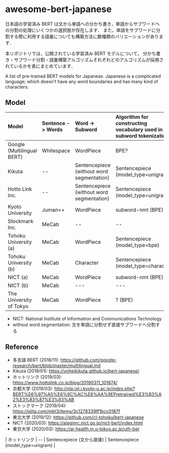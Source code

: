 # awesome-bert-japanese

日本語の学習済み BERT は文から単語への分かち書き，単語からサブワードへの分割の処理にいくつかの選択肢が存在します．
また，単語をサブワードに分割する際に利用する語彙についても構築方法に数種類のバリエーションがあります．

本リポジトリでは，公開されている学習済み BERT モデルについて，
分かち書き・サブワード分割・語彙構築アルゴリズムそれぞれどのアルゴリズムが採用されているかを表にまとめています．

A list of pre-trained BERT models for Japanese.
Japanese is a complicated language; which doesn't have any word boundaries and has many kind of characters.


## Model


| Model                      | Sentence -> Words | Word -> Subword                           | Algorithm for constructing vocabulary used in subword tokenization     |
| :------------------------- | :---------------- | :---------------------------------------- | :--------------------------------------------------------------------- |
| Google (Multilingual BERT) | Whitespace        | WordPiece                                 | BPE?                                                                   |
| Kikuta                     | --                | Sentencepiece (without word segmentation) | Sentencepiece (model_type=unigram)                                     |
| Hotto Link Inc.            | --                | Sentencepiece (without word segmentation) | Sentencepiece (model_type=unigram)                                     |
| Kyoto University           | Juman++           | WordPiece                                 | subword-nmt (BPE)                                                      |
| Stockmark Inc.             | MeCab             | --                                        | --                                                                     |
| Tohoku University (a)      | MeCab             | WordPiece                                 | Sentencepiece (model_type=bpe)                                         |
| Tohoku University (b)      | MeCab             | Character                                 | Sentencepiece (model_type=character)                                   |
| NICT (a)                   | MeCab             | WordPiece                                 | subword-nmt (BPE)                                                      |
| NICT (b)                   | MeCab             | ---                                       | ---                                                                    |
| The University of Tokyo    | MeCab             | WordPiece                                 | ? (BPE)                                                                |

* NICT: National Institute of Information and Communications Technology
* without word segmentation: 文を単語に分割せず直接サブワードへ分割する


## Reference

- 多言語 BERT (2018/11): https://github.com/google-research/bert/blob/master/multilingual.md
- Kikuta (2019/01): https://yoheikikuta.github.io/bert-japanese/
- ホットリンク (2019/03): https://www.hottolink.co.jp/blog/20190311_101674/
- 京都大学 (2019/03): http://nlp.ist.i.kyoto-u.ac.jp/index.php?BERT%E6%97%A5%E6%9C%AC%E8%AA%9EPretrained%E3%83%A2%E3%83%87%E3%83%AB
- ストックマーク (2019/04): https://qiita.com/mkt3/items/3c1278339ff1bcc0187f
- 東北大学 (2019/12): https://github.com/cl-tohoku/bert-japanese
- NICT (2020/03): https://alaginrc.nict.go.jp/nict-bert/index.html
- 東京大学 (2020/03): https://ai-health.m.u-tokyo.ac.jp/uth-ber


| ホットリンク     | --             | Sentencepiece (文から直接)   | Sentencepiece (model_type=unigram)             |
